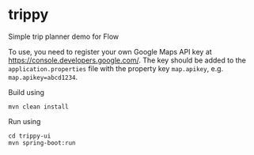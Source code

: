 # trippy
Simple trip planner demo for Flow

To use, you need to register your own Google Maps API key at https://console.developers.google.com/. The key should be added to the `application.properties` file with the property key `map.apikey`, e.g. `map.apikey=abcd1234`.

Build using
```
mvn clean install
```
Run using
```
cd trippy-ui
mvn spring-boot:run
```
